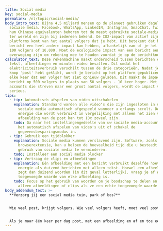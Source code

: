 ```yaml
---
title: Social media
key: social-media
permalink: /nl/topic/social-media/
body_intro_text: Bijna 4,5 miljard mensen op de planeet gebruiken dagelijks
  sociale media. Facebook, WhatsApp, LinkedIN, Instagram, SnapChat, Twitter en
  hun Chinese equivalenten behoren tot de meest gebruikte sociale-mediaplatforms
  ter wereld en zijn bij iedereen bekend. De CO2-impact van actief zijn op deze
  platforms komt van het aantal volgers dat je hebt. Dit betekent dat hetzelfde
  bericht een heel andere impact kan hebben, afhankelijk van of je het deelt met
  100 volgers of 10.000. Moet de ecologische impact van een bericht een
  overweging zijn om rekening mee te houden voordat je op de berichtknop drukt?
calculator_text: Deze rekenmachine maakt onderscheid tussen berichten die alleen
  tekst, afbeeldingen en minuten video bevatten. Dit omdat het
  elektriciteitsverbruik verschilt tussen de drie categorieën. Nadat je op de
  knop 'post' hebt geklikt, wordt je bericht op het platform gepubliceerd en
  elke keer dat een volger het ziet opnieuw geladen. Dit maakt de impact van een
  bericht op 500 volgers in plaats van 50 volgers - 10 keer hoger. Met veel
  accounts die streven naar een groot aantal volgers, wordt de impact vrij snel
  serieus.
tips:
  - tip: Automatisch afspelen van video uitschakelen
    explanation: Standaard worden alle video's die zijn ingesloten in uw feeds voor
      sociale media automatisch afgespeeld wanneer u erlangs scrolt. De extra
      energie die wordt verbruikt in vergelijking met alleen het zien van de
      afbeelding van de post kan tot 10x zoveel zijn.
    todo: Ga naar het instellingengedeelte van uw sociale media-accounts en schakel
      het automatisch afspelen van video's uit of schakel de
      gegevensbesparingsmodus in.
  - tip: Gebruik een tijdblokker
    explanation: Sociale media kunnen verslavend zijn. Software, zoals een app of
      browserextensie, kan u helpen de hoeveelheid tijd die u besteedt aan het
      gebruik van sociale media te verminderen.
    todo: Installeer een social media blocker
  - tip: Vertraag de clips en afbeeldingen
    explanation: Eén afbeelding met een bericht verbruikt dezelfde hoeveelheid
      energie als duizend berichten met alleen tekst. Hoewel een afbeelding meer
      zegt dan duizend woorden (in dit geval letterlijk), vraag je af wat de
      toegevoegde waarde van elke afbeelding is.
    todo: Focus op het gebruik van woorden om je boodschap te delen en gebruik
      alleen afbeeldingen of clips als ze een echte toegevoegde waarde hebben.
body_addendum_text: >-
  **Verzorg jij een social media tuin, park of bos?**


  Wie veel post, krijgt volgers. Wie veel volgers heeft, moet veel posten. Dat is in een notendop hoe de algoritmische strategie van social media platforms werkt. Het doel is om zoveel mogelijk mensen zo lang mogelijk op het platform te hebben. En dat lukt ze aardig. Elke dag brengen we bijna 2,5 uur door op sociale media. Als we in hetzelfde tempo doorgaan; posten, scrollen, liken en reageren neemt bijna 6 jaar van ons leven in beslag tussen de leeftijd van 16 en 70.


  Als je maar één keer per dag post, met een afbeelding en af ​​en toe een korte videoclip voor je 100 vrienden en familieleden die je volgen, moet je 1 boom per jaar in je tuin planten om dit gedrag te compenseren. Als je hetzelfde doet, maar met 10.000 volgers, wordt het een klein park met 141 nieuwe bomen per jaar. En als je dezelfde gewoonte hebt met 350.000 volgers op je account, moet je het aantal bomen in het Vondelpark, 5.000 bomen, elk jaar verdubbelen om je persoonlijke impact te compenseren. Je kunt je voorstellen welke social media influencers nodig hebben om bossen te vullen met hun activiteiten.
---
```

